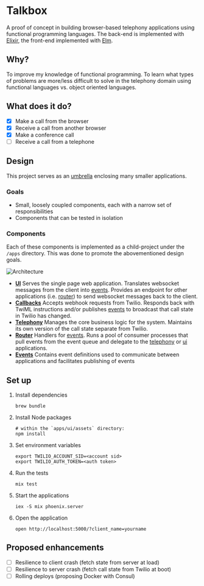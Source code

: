 # Talkbox

A proof of concept in building browser-based telephony applications using functional programming languages. The back-end is implemented with [Elixir](http://elixir-lang.org/), the front-end implemented with [Elm](http://elm-lang.org/).

## Why?

To improve my knowledge of functional programming. To learn what types of problems are more/less difficult to solve in the telephony domain using functional languages vs. object oriented languages.

## What does it do?

- [x] Make a call from the browser
- [x] Receive a call from another browser
- [x] Make a conference call
- [ ] Receive a call from a telephone

## Design

This project serves as an [umbrella](https://elixirschool.com/lessons/advanced/umbrella-projects/) enclosing many smaller applications.

### Goals

- Small, loosely coupled components, each with a narrow set of responsibilities
- Components that can be tested in isolation

### Components

Each of these components is implemented as a child-project under the `/apps` directory. This was done to promote the abovementioned design goals.

![Architecture](images/Talkbox.png)

- **[UI](apps/ui)** Serves the single page web application. Translates websocket messages from the client into [events](apps/events). Provides an endpoint for other applications (i.e. [router](apps/router)) to send websocket messages back to the client.
- **[Callbacks](apps/telephony)** Accepts webhook requests from Twilio. Responds back with TwiML instructions and/or publishes [events](apps/events) to broadcast that call state in Twilio has changed.
- **[Telephony](apps/telephony)** Manages the core business logic for the system. Maintains its own version of the call state separate from Twilio.
- **[Router](apps/router)** Handlers for [events](apps/events). Runs a pool of consumer processes that pull events from the event queue and delegate to the [telephony](apps/telephony) or [ui](apps/ui) applications.
- **[Events](apps/events)** Contains event definitions used to communicate between applications and facilitates publishing of events

## Set up

1. Install dependencies

    ```
    brew bundle
    ```
    
1. Install Node packages

    ```
    # within the `apps/ui/assets` directory:
    npm install
    ```

1. Set environment variables

    ```
    export TWILIO_ACCOUNT_SID=<account sid>
    export TWILIO_AUTH_TOKEN=<auth token>
    ```

1. Run the tests

    ```
    mix test
    ```

1. Start the applications

    ```
    iex -S mix phoenix.server
    ```

1. Open the application

    ```
    open http://localhost:5000/?client_name=yourname
    ```

## Proposed enhancements

- [ ] Resilience to client crash (fetch state from server at load)
- [ ] Resilience to server crash (fetch call state from Twilio at boot)
- [ ] Rolling deploys (proposing Docker with Consul)
